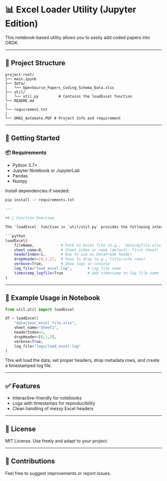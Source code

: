 
# 📊 Excel Loader Utility (Jupyter Edition)

This notebook-based utility allows you to easily add coded papers into ORGK.


---

## 📁 Project Structure

```
project-root/
├── main.ipynb
├── data/
│   └── OpenSource_Papers_Coding_Schema_Data.xlsx
├── util/
│   └── util.py         # Contains the loadExcel function
└── README.md
│
└── requirement.txt
│
└── ORKG_Automate.PDF # Project info and requirement
```

---

## 🚀 Getting Started

### 📦 Requirements

- Python 3.7+
- Jupyter Notebook or JupyterLab
- Pandas
- Numpy

Install dependencies if needed:

```bash
pip install -r requirements.txt

---

## 🧠 Function Overview

The `loadExcel` function in `util/util.py` provides the following interface:

```python
loadExcel(
    fileName,            # Path to Excel file (e.g., 'data/myfile.xlsx')
    sheet_name=0,        # Sheet index or name (default: first sheet)
    headerIndex=1,       # Row to use as DataFrame header
    dropHeader=[0,1,2],  # Rows to drop (e.g., title/info rows)
    verbose=True,        # Show logs in console
    log_file="load_excel.log",       # Log file name
    timestamp_logfile=True           # Add timestamp to log file name
)
```

---

## 📝 Example Usage in Notebook

```python
from util.util import loadExcel

df = loadExcel(
    "data/your_excel_file.xlsx",
    sheet_name="Sheet1",
    headerIndex=2,
    dropHeader=[0,1,2],
    verbose=True,
    log_file="logs/load_excel.log"
)
```

This will load the data, set proper headers, drop metadata rows, and create a timestamped log file.

---

## ✅ Features

- Interactive-friendly for notebooks
- Logs with timestamps for reproducibility
- Clean handling of messy Excel headers

---

## 📎 License

MIT License. Use freely and adapt to your project.

---

## 🤝 Contributions

Feel free to suggest improvements or report issues.
